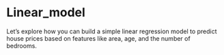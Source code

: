 # Linear_model
Let’s explore how you can build a simple linear regression model to predict house prices based on features like area, age, and the number of bedrooms.

